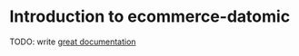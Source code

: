 # Introduction to ecommerce-datomic

TODO: write [great documentation](http://jacobian.org/writing/what-to-write/)
